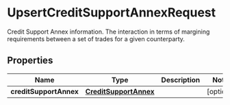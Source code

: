 

# UpsertCreditSupportAnnexRequest

Credit Support Annex information. The interaction in terms of margining requirements between a set of trades for a given counterparty.

## Properties

Name | Type | Description | Notes
------------ | ------------- | ------------- | -------------
**creditSupportAnnex** | [**CreditSupportAnnex**](CreditSupportAnnex.md) |  |  [optional]



